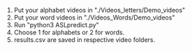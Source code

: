 1. Put your alphabet videos in "./Videos_letters/Demo_videos"
2. Put your word videos in "./Videos_Words/Demo_videos"
3. Run "python3 ASLpredict.py"
4. Choose 1 for alphabets or 2 for words.
5. results.csv are saved in respective video folders.
